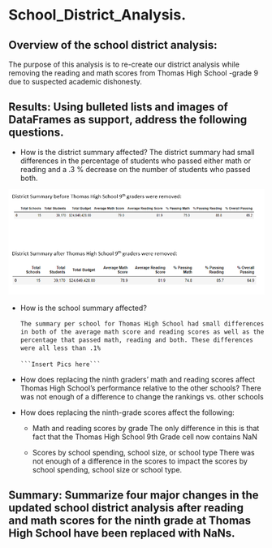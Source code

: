 # School_District_Analysis.

## Overview of the school district analysis: 

The purpose of this analysis is to re-create our district analysis while removing the reading and math scores from Thomas High School -grade 9 due to suspected academic dishonesty. 

## Results: Using bulleted lists and images of DataFrames as support, address the following questions.

  - How is the district summary affected?
        The district summary had small differences in the percentage of students who passed either math or reading and a .3 % decrease on the number          of students who passed both.
        
![!](https://github.com/ccastanette/School_District_Analysis./blob/main/Resources/District%20Summaries.png)
  
  - How is the school summary affected?
  
        The summary per school for Thomas High School had small differences in both of the average math score and reading scores as well as the           percentage that passed math, reading and both. These differences were all less than .1%
        
        ```Insert Pics here```
  
  - How does replacing the ninth graders’ math and reading scores affect Thomas High School’s performance relative to the other schools? 
        There was not enough of a difference to change the rankings vs. other schools
  
  - How does replacing the ninth-grade scores affect the following:
    
      - Math and reading scores by grade
          The only difference in this is that fact that the Thomas High School 9th Grade cell now contains NaN
      
      - Scores by school spending, school size, or school type
          There was not enough of a difference in the scores to impact the scores by school spending, school size or school type.

## Summary: Summarize four major changes in the updated school district analysis after reading and math scores for the ninth grade at Thomas High School have been replaced with NaNs.
